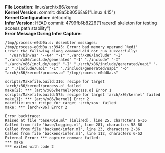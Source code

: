 **File Location:** linux/arch/x86/kernel  
**Kernel Version:**  commit: d8a5b80568a9("Linux 4.15")  
**Kernel Configuration:** defconfig  
**Infer Version:** HEAD commit: 4799fb6b8226("[racerd] skeleton for testing access path stability")  
**Error Message During Infer Capture:**
```
/tmp/process-e0dd0a.s: Assembler messages:
/tmp/process-e0dd0a.s:3945: Error: bad memory operand `%edi'
Error: the following clang command did not run successfully:
  '/usr/bin/as' "--64" "-I" "./arch/x86/include" "-I" "./arch/x86/include/generated" "-I" "./include" "-I" "./arch/x86/include/uapi" "-I" "./arch/x86/include/generated/uapi" "-I" "./include/uapi" "-I" "./include/generated/uapi" "-o" "arch/x86/kernel/process.o" "/tmp/process-e0dd0a.s"

scripts/Makefile.build:316: recipe for target 'arch/x86/kernel/process.o' failed
make[2]: *** [arch/x86/kernel/process.o] Error 1
scripts/Makefile.build:575: recipe for target 'arch/x86/kernel' failed
make[1]: *** [arch/x86/kernel] Error 2
Makefile:1019: recipe for target 'arch/x86' failed
make: *** [arch/x86] Error 2

Error backtrace:
Raised at file "base/Die.ml" (inlined), line 25, characters 6-36
Called from file "base/Logging.ml", line 281, characters 58-80
Called from file "backend/infer.ml", line 23, characters 2-36
Called from file "backend/infer.ml", line 112, characters 6-52
External Error: *** capture command failed:
*** make
*** exited with code 2
```
